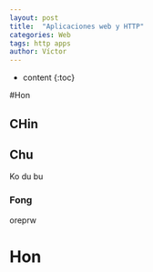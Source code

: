 ```yaml
---
layout: post
title:  "Aplicaciones web y HTTP"
categories: Web
tags: http apps
author: Víctor
---
```


* content
{:toc}

#Hon

## CHin

## Chu

Ko du bu

### Fong

oreprw

# Hon
